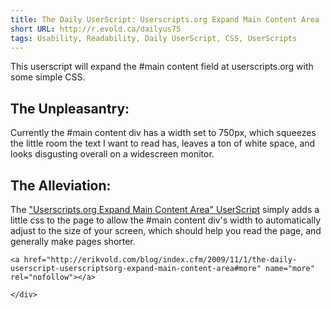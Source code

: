 ```yaml
---
title: The Daily UserScript: Userscripts.org Expand Main Content Area
short URL: http://r.evold.ca/dailyus75
tags: Usability, Readability, Daily UserScript, CSS, UserScripts
---
```

This userscript will expand the #main content field at userscripts.org with some simple CSS.
</p>

<h2>The Unpleasantry:</h2>
<p>
Currently the #main content div has a width set to 750px, which squeezes the little room the text I want to read has, leaves a ton of white space, and looks disgusting overall on a widescreen monitor.
</p>

<h2>The Alleviation:</h2>
<p>
The <a href="http://userscripts.org/scripts/show/60446" title="Userscripts.org Expand Main Content Area" rel="external" target="_blank" rev="vote-for">"Userscripts.org Expand Main Content Area" UserScript</a> simply adds a little css to the page to allow the #main content div's width to automatically adjust to the size of your screen, which should help you read the page, and generally make pages shorter.
</p>

  	<a href="http://erikvold.com/blog/index.cfm/2009/11/1/the-daily-userscript-userscriptsorg-expand-main-content-area#more" name="more" rel="nofollow"></a>
		
	</div>
	
<script type="text/javascript">
google_ad_client = "pub-5964377618444056";
google_ad_slot = "9885673634";
google_ad_width = 468;
google_ad_height = 60;
</script>
<script type="text/javascript" src="http://pagead2.googlesyndication.com/pagead/show_ads.js"></script><ins style="display:inline-table;border:none;height:60px;margin:0;padding:0;position:relative;visibility:visible;width:468px">
